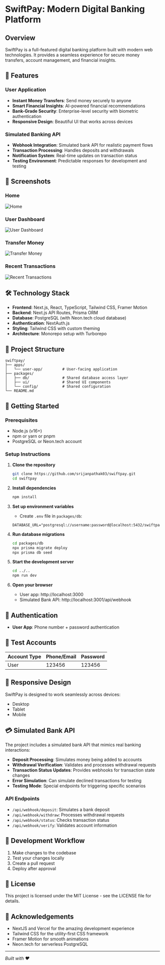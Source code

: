 # SwiftPay: Modern Digital Banking Platform

## Overview

SwiftPay is a full-featured digital banking platform built with modern web technologies. It provides a seamless experience for secure money transfers, account management, and financial insights.

## 🌟 Features

### User Application
- **Instant Money Transfers**: Send money securely to anyone
- **Smart Financial Insights**: AI-powered financial recommendations
- **Bank-Grade Security**: Enterprise-level security with biometric authentication
- **Responsive Design**: Beautiful UI that works across devices

### Simulated Banking API
- **Webhook Integration**: Simulated bank API for realistic payment flows
- **Transaction Processing**: Handles deposits and withdrawals
- **Notification System**: Real-time updates on transaction status
- **Testing Environment**: Predictable responses for development and testing

## 📸 Screenshots

### Home
![Home](./docs/images/home.png)

### User Dashboard
![User Dashboard](./docs/images/user-dashboard.png)

### Transfer Money
![Transfer Money](./docs/images/transfer-money.png)

### Recent Transactions
![Recent Transactions](./docs/images/transactions.png)

## 🛠️ Technology Stack

- **Frontend**: Next.js, React, TypeScript, Tailwind CSS, Framer Motion
- **Backend**: Next.js API Routes, Prisma ORM
- **Database**: PostgreSQL (with Neon.tech cloud database)
- **Authentication**: NextAuth.js
- **Styling**: Tailwind CSS with custom theming
- **Architecture**: Monorepo setup with Turborepo

## 📂 Project Structure

```
swiftpay/
├── apps/
│   └── user-app/         # User-facing application
├── packages/
│   ├── db/               # Shared database access layer
│   ├── ui/               # Shared UI components
│   └── config/           # Shared configuration
└── README.md
```

## 🚀 Getting Started

### Prerequisites

- Node.js (v16+)
- npm or yarn or pnpm
- PostgreSQL or Neon.tech account

### Setup Instructions

1. **Clone the repository**
   ```bash
   git clone https://github.com/srijanpathak03/swiftpay.git
   cd swiftpay
   ```

2. **Install dependencies**
   ```bash
   npm install
   ```

3. **Set up environment variables**
   - Create `.env` file in `packages/db`:
   ```
   DATABASE_URL="postgresql://username:password@localhost:5432/swiftpay"
   ```

4. **Run database migrations**
   ```bash
   cd packages/db
   npx prisma migrate deploy
   npx prisma db seed
   ```

5. **Start the development server**
   ```bash
   cd ../..
   npm run dev
   ```

6. **Open your browser**
   - User app: http://localhost:3000
   - Simulated Bank API: http://localhost:3001/api/webhook

## 🔐 Authentication

- **User App**: Phone number + password authentication

## 🧪 Test Accounts

| Account Type | Phone/Email | Password |
|--------------|-------------|----------|
| User         | 123456      | 123456   |

## 📱 Responsive Design

SwiftPay is designed to work seamlessly across devices:
- Desktop
- Tablet
- Mobile

## 💳 Simulated Bank API

The project includes a simulated bank API that mimics real banking interactions:

- **Deposit Processing**: Simulates money being added to accounts
- **Withdrawal Verification**: Validates and processes withdrawal requests
- **Transaction Status Updates**: Provides webhooks for transaction state changes
- **Error Simulation**: Can simulate declined transactions for testing
- **Testing Mode**: Special endpoints for triggering specific scenarios

### API Endpoints

- `/api/webhook/deposit`: Simulates a bank deposit
- `/api/webhook/withdraw`: Processes withdrawal requests
- `/api/webhook/status`: Checks transaction status
- `/api/webhook/verify`: Validates account information

## 🔄 Development Workflow

1. Make changes to the codebase
2. Test your changes locally
3. Create a pull request
4. Deploy after approval

## 📄 License

This project is licensed under the MIT License - see the LICENSE file for details.

## 🙏 Acknowledgements

- NextJS and Vercel for the amazing development experience
- Tailwind CSS for the utility-first CSS framework
- Framer Motion for smooth animations
- Neon.tech for serverless PostgreSQL

---

*Built with ❤️*
